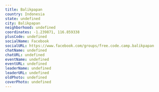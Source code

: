 ```yaml
---
title: Balikpapan
country: Indonesia
state: undefined
city: Balikpapan
neighborhood: undefined
coordinates: -1.239871, 116.859338
plusCode: undefined
socialName: Facebook
socialURL: https://www.facebook.com/groups/free.code.camp.balikpapan
chatName: undefined
chatURL: undefined
eventName: undefined
eventURL: undefined
leaderName: undefined
leaderURL: undefined
oldPhoto: undefined
coverPhoto: undefined
---
```


